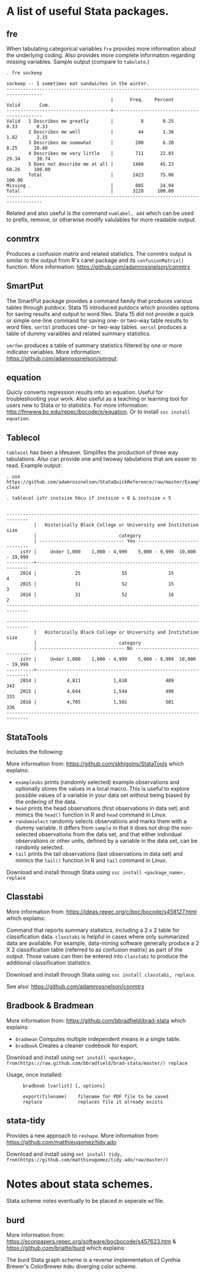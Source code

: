 # A list of useful Stata packages.

## fre

When tabulating categorical variables `fre` provides more information about the underlying coding. Also provides more complete information regarding missing variables. Sample output (compare to `tabulate`.)

```
. fre sockeep

sockeep -- I sometimes eat sandwiches in the winter.
-----------------------------------------------------------------------------------
                                      |      Freq.    Percent      Valid       Cum.
--------------------------------------+--------------------------------------------
Valid   1 Describes me greatly        |          8       0.25       0.33       0.33
        2 Describes me well           |         44       1.36       1.82       2.15
        3 Describes me somewhat       |        200       6.20       8.25      10.40
        4 Describes me very little    |        711      22.03      29.34      39.74
        5 Does not describe me at all |       1460      45.23      60.26     100.00
        Total                         |       2423      75.06     100.00           
Missing .                             |        805      24.94                      
Total                                 |       3228     100.00                      
-----------------------------------------------------------------------------------
```

Related and also useful is the command `numlabel, add` which can be used to prefix, remove, or otherwise modify valulables for more readable output.

## conmtrx

Produces a confusion matrix and related statistics. The conmtrx output is similar to the output from R's caret package and its `confusionMatrix()` function. More information: https://github.com/adamrossnelson/conmtrx

## SmartPut

The SmartPut package provides a command family that produces various tables through putdocx. Stata 15 introduced putdocx which provides options for saving results and output to word files. Stata 15 did not provide a quick or simple one-line command for saving one- or two-way table results to word files. `smrtbl` produces one- or two-way tables. `smrcol` produces a table of dummy varaibles and related summary statistics. 

`smrfmn` produces a table of summary statistics filtered by one or more indicator variables. More information: https://github.com/adamrossnelson/smrput.

## equation

Quicly converts regression results into an equation. Useful for troubleshooting your work. Also useful as a teaching or learning tool for users new to Stata or to statistics. For more information: http://fmwww.bc.edu/repec/bocode/e/equation. Or to install `ssc install equation`.

## Tablecol

`tablecol` has been a lifesaver. Simplifes the production of three way tabulations. Also can provide one and twoway tabulations that are easier to read. Example output:

```
. use https://github.com/adamrossnelson/StataQuickReference/raw/master/ExampleIPEDS.dta, clear

. tablecol isYr instsize hbcu if instsize > 0 & instsize < 5


------------------------------------------------------------------------------
          |   Historically Black College or University and Institution size   
          |                              category                             
          | ------------------------------- Yes ------------------------------
     isYr |     Under 1,000    1,000 - 4,999    5,000 - 9,999  10,000 - 19,999
----------+-------------------------------------------------------------------
     2014 |              25               55               15                4
     2015 |              31               52               15                3
     2016 |              31               52               16                2
------------------------------------------------------------------------------

------------------------------------------------------------------------------
          |   Historically Black College or University and Institution size   
          |                              category                             
          | ------------------------------- No -------------------------------
     isYr |     Under 1,000    1,000 - 4,999    5,000 - 9,999  10,000 - 19,999
----------+-------------------------------------------------------------------
     2014 |           4,811            1,610              489              343
     2015 |           4,644            1,544              490              333
     2016 |           4,705            1,501              501              336
------------------------------------------------------------------------------
```

## StataTools

Includes the following:

More information from: https://github.com/skhiggins/StataTools which explains:

* `exampleobs` prints (randomly selected) example observations and optionally stores the values in a local macro. This is useful to explore possible values of a variable in your data set without being biased by the ordering of the data.
* `head` prints the head observations (first observations in data set) and mimics the `head()` function in R and `head` command in Linux.
* `randomselect` randomly selects observations and marks them with a dummy variable. It differs from `sample` in that it does not drop the non-selected observations from the data set, and that either individual observations or other units, defined by a variable in the data set, can be randomly selected.
* `tail` prints the tail observations (last observations in data set) and mimics the `tail()` function in R and `tail` command in Linux.

Download and install through Stata using `ssc install <package_name>, replace`

## Classtabi

More information from: https://ideas.repec.org/c/boc/bocode/s458127.html which explains:

Command that reports summary statistics, including a 2 x 2 table for classification data. `classtabi` is helpful in cases where only summarized data are available. For example, data-mining software generally produce a 2 X 2 classification table (referred to as confusion matrix) as part of the output. Those values can then be entered into `classtabi` to produce the additional classification statistics.

Download and install through Stata using `ssc install classtabi, replace`.

See also: https://github.com/adamrossnelson/conmtrx

## Bradbook & Bradmean

More information from: https://github.com/bbradfield/brad-stata which explains:

* `bradmean` Computes multiple independent means in a single table.
* `bradbook` Creates a cleaner codebook for export.

Download and install using `net install <package>, from(https://raw.github.com/bbradfield/brad-stata/master/) replace`

Usage, once installed:
```
      bradbook [varlist] [, options]

      export(filename)    filename for PDF file to be saved
      replace             replaces file it already exists
```
## stata-tidy

Provides a new approach to `reshape`. More information from: https://github.com/matthieugomez/tidy.ado

Download and install using `net install tidy, from(https://github.com/matthieugomez/tidy.ado/raw/master/)`

# Notes about stata schemes.

Stata scheme notes eventually to be placed in seperate `md` file.

## burd

More information from: https://econpapers.repec.org/software/bocbocode/s457623.htm & https://github.com/briatte/burd which explains:

The burd Stata graph scheme is a reverse implementation of Cynthia Brewer's ColorBrewer `RdBu` diverging color scheme.
